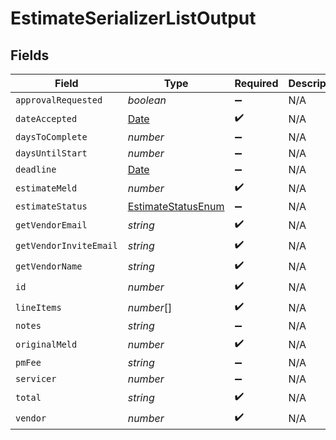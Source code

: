 # EstimateSerializerListOutput


## Fields

| Field                                                                                         | Type                                                                                          | Required                                                                                      | Description                                                                                   |
| --------------------------------------------------------------------------------------------- | --------------------------------------------------------------------------------------------- | --------------------------------------------------------------------------------------------- | --------------------------------------------------------------------------------------------- |
| `approvalRequested`                                                                           | *boolean*                                                                                     | :heavy_minus_sign:                                                                            | N/A                                                                                           |
| `dateAccepted`                                                                                | [Date](https://developer.mozilla.org/en-US/docs/Web/JavaScript/Reference/Global_Objects/Date) | :heavy_check_mark:                                                                            | N/A                                                                                           |
| `daysToComplete`                                                                              | *number*                                                                                      | :heavy_minus_sign:                                                                            | N/A                                                                                           |
| `daysUntilStart`                                                                              | *number*                                                                                      | :heavy_minus_sign:                                                                            | N/A                                                                                           |
| `deadline`                                                                                    | [Date](https://developer.mozilla.org/en-US/docs/Web/JavaScript/Reference/Global_Objects/Date) | :heavy_minus_sign:                                                                            | N/A                                                                                           |
| `estimateMeld`                                                                                | *number*                                                                                      | :heavy_check_mark:                                                                            | N/A                                                                                           |
| `estimateStatus`                                                                              | [EstimateStatusEnum](../../models/shared/estimatestatusenum.md)                               | :heavy_minus_sign:                                                                            | N/A                                                                                           |
| `getVendorEmail`                                                                              | *string*                                                                                      | :heavy_check_mark:                                                                            | N/A                                                                                           |
| `getVendorInviteEmail`                                                                        | *string*                                                                                      | :heavy_check_mark:                                                                            | N/A                                                                                           |
| `getVendorName`                                                                               | *string*                                                                                      | :heavy_check_mark:                                                                            | N/A                                                                                           |
| `id`                                                                                          | *number*                                                                                      | :heavy_check_mark:                                                                            | N/A                                                                                           |
| `lineItems`                                                                                   | *number*[]                                                                                    | :heavy_check_mark:                                                                            | N/A                                                                                           |
| `notes`                                                                                       | *string*                                                                                      | :heavy_minus_sign:                                                                            | N/A                                                                                           |
| `originalMeld`                                                                                | *number*                                                                                      | :heavy_check_mark:                                                                            | N/A                                                                                           |
| `pmFee`                                                                                       | *string*                                                                                      | :heavy_minus_sign:                                                                            | N/A                                                                                           |
| `servicer`                                                                                    | *number*                                                                                      | :heavy_minus_sign:                                                                            | N/A                                                                                           |
| `total`                                                                                       | *string*                                                                                      | :heavy_check_mark:                                                                            | N/A                                                                                           |
| `vendor`                                                                                      | *number*                                                                                      | :heavy_check_mark:                                                                            | N/A                                                                                           |